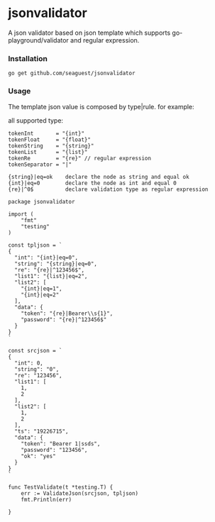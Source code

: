 # jsonvalidator
A json validator based on json template which supports go-playground/validator and regular expression.

### Installation

`go get github.com/seaguest/jsonvalidator`

### Usage
The template json value is composed by type|rule. for example:

all supported type:
```
tokenInt       = "{int}"
tokenFloat     = "{float}"
tokenString    = "{string}"
tokenList      = "{list}"
tokenRe        = "{re}" // regular expression
tokenSeparator = "|"

```

```
{string}|eq=ok    declare the node as string and equal ok
{int}|eq=0        declare the node as int and equal 0
{re}|^0$          declare validation type as regular expression
 ```


``` 
package jsonvalidator

import (
	"fmt"
	"testing"
)

const tpljson = `
{
  "int": "{int}|eq=0",
  "string": "{string}|eq=0",
  "re": "{re}|^123456$",
  "list1": "{list}|eq=2",
  "list2": [
    "{int}|eq=1",
    "{int}|eq=2"
  ],
  "data": {
    "token": "{re}|Bearer\\s{1}",
    "password": "{re}|^123456$"
  }
}
`

const srcjson = `
{
  "int": 0,
  "string": "0",
  "re": "123456",
  "list1": [
    1,
    2
  ],
  "list2": [
    1,
    2
  ],
  "ts": "19226715",
  "data": {
    "token": "Bearer 1|ssds",
    "password": "123456",
    "ok": "yes"
  }
}
`

func TestValidate(t *testing.T) {
	err := ValidateJson(srcjson, tpljson)
	fmt.Println(err)

}

```
